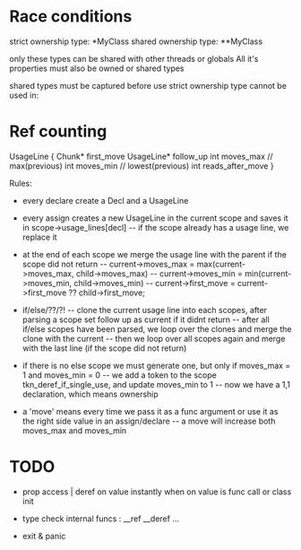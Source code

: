 
# Race conditions

strict ownership type: *MyClass
shared ownership type: **MyClass

only these types can be shared with other threads or globals
All it's properties must also be owned or shared types

shared types must be captured before use
strict ownership type cannot be used in:


# Ref counting

UsageLine {
	Chunk* first_move
	UsageLine* follow_up
	int moves_max              // max(previous)
	int moves_min              // lowest(previous)
	int reads_after_move
}

Rules:
- every declare create a Decl and a UsageLine
- every assign creates a new UsageLine in the current scope and saves it in scope->usage_lines[decl]
-- if the scope already has a usage line, we replace it
- at the end of each scope we merge the usage line with the parent if the scope did not return
-- current->moves_max = max(current->moves_max, child->moves_max)
-- current->moves_min = min(current->moves_min, child->moves_min)
-- current->first_move = current->first_move ?? child->first_move;

- if/else/??/?!
-- clone the current usage line into each scopes, after parsing a scope set follow up as current if it didnt return
-- after all if/else scopes have been parsed, we loop over the clones and merge the clone with the current
-- then we loop over all scopes again and merge with the last line (if the scope did not return)
- if there is no else scope we must generate one, but only if moves_max = 1 and moves_min = 0
-- we add a token to the scope tkn_deref_if_single_use, and update moves_min to 1
-- now we have a 1,1 declaration, which means ownership

- a 'move' means every time we pass it as a func argument or use it as the right side value in an assign/declare
-- a move will increase both moves_max and moves_min

# TODO

- prop access | deref on value instantly when on value is func call or class init

- type check internal funcs : __ref __deref ...
- exit & panic
